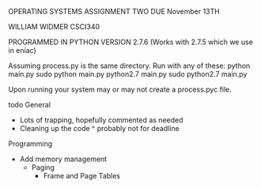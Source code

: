 OPERATING SYSTEMS
ASSIGNMENT TWO
DUE November 13TH

WILLIAM WIDMER
CSCI340


PROGRAMMED IN PYTHON VERSION 2.7.6
(Works with 2.7.5 which we use in eniac)

Assuming process.py is the same directory.
Run with any of these:
	python main.py
	sudo python main.py
	python2.7 main.py
	sudo python2.7 main.py


Upon running your system may or may not create a process.pyc file.


todo
General
- Lots of trapping, hopefully commented as needed
- Cleaning up the code
^ probably not for deadline

Programming
- Add memory management
  - Paging
    - Frame and Page Tables